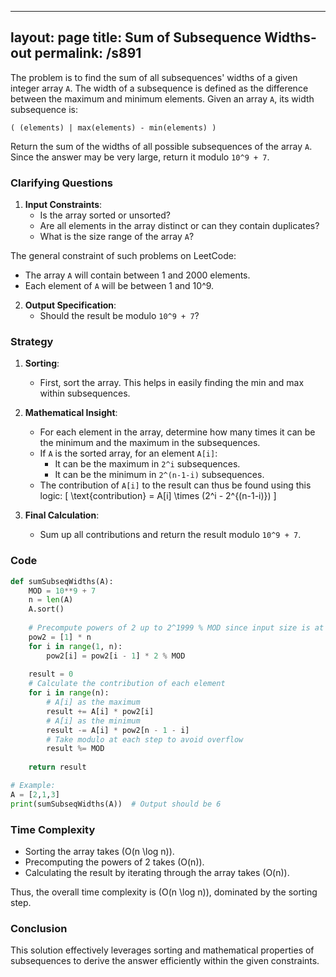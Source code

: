 
---
layout: page
title:  Sum of Subsequence Widths-out
permalink: /s891
---
The problem is to find the sum of all subsequences' widths of a given integer array `A`. The width of a subsequence is defined as the difference between the maximum and minimum elements. Given an array `A`, its width subsequence is:

```
( (elements) | max(elements) - min(elements) )
```

Return the sum of the widths of all possible subsequences of the array `A`. Since the answer may be very large, return it modulo `10^9 + 7`.

### Clarifying Questions
1. **Input Constraints**:
    - Is the array sorted or unsorted?
    - Are all elements in the array distinct or can they contain duplicates?
    - What is the size range of the array `A`?

The general constraint of such problems on LeetCode:
- The array `A` will contain between 1 and 2000 elements.
- Each element of `A` will be between 1 and 10^9.

2. **Output Specification**:
    - Should the result be modulo `10^9 + 7`?

### Strategy
1. **Sorting**:
    - First, sort the array. This helps in easily finding the min and max within subsequences.

2. **Mathematical Insight**:
    - For each element in the array, determine how many times it can be the minimum and the maximum in the subsequences.
    - If `A` is the sorted array, for an element `A[i]`:
        - It can be the maximum in `2^i` subsequences.
        - It can be the minimum in `2^(n-1-i)` subsequences.
    - The contribution of `A[i]` to the result can thus be found using this logic:
        \[
        \text{contribution} = A[i] \times (2^i - 2^{(n-1-i)})
        \]

3. **Final Calculation**:
    - Sum up all contributions and return the result modulo `10^9 + 7`.

### Code

```python
def sumSubseqWidths(A):
    MOD = 10**9 + 7
    n = len(A)
    A.sort()
    
    # Precompute powers of 2 up to 2^1999 % MOD since input size is at max 2000
    pow2 = [1] * n
    for i in range(1, n):
        pow2[i] = pow2[i - 1] * 2 % MOD
    
    result = 0
    # Calculate the contribution of each element
    for i in range(n):
        # A[i] as the maximum
        result += A[i] * pow2[i]
        # A[i] as the minimum
        result -= A[i] * pow2[n - 1 - i]
        # Take modulo at each step to avoid overflow
        result %= MOD
    
    return result

# Example:
A = [2,1,3]
print(sumSubseqWidths(A))  # Output should be 6
```

### Time Complexity

- Sorting the array takes \(O(n \log n)\).
- Precomputing the powers of 2 takes \(O(n)\).
- Calculating the result by iterating through the array takes \(O(n)\).

Thus, the overall time complexity is \(O(n \log n)\), dominated by the sorting step.

### Conclusion

This solution effectively leverages sorting and mathematical properties of subsequences to derive the answer efficiently within the given constraints.